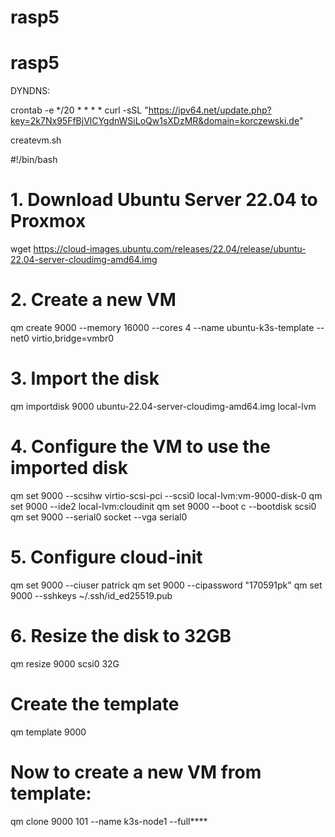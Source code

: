 # rasp5

# rasp5

DYNDNS:

crontab -e
*/20 * * * * curl -sSL "https://ipv64.net/update.php?key=2k7Nx95FfBjVlCYgdnWSiLoQw1sXDzMR&domain=korczewski.de"


createvm.sh

#!/bin/bash

# 1. Download Ubuntu Server 22.04 to Proxmox
wget https://cloud-images.ubuntu.com/releases/22.04/release/ubuntu-22.04-server-cloudimg-amd64.img

# 2. Create a new VM
qm create 9000 --memory 16000 --cores 4 --name ubuntu-k3s-template --net0 virtio,bridge=vmbr0

# 3. Import the disk
qm importdisk 9000 ubuntu-22.04-server-cloudimg-amd64.img local-lvm

# 4. Configure the VM to use the imported disk
qm set 9000 --scsihw virtio-scsi-pci --scsi0 local-lvm:vm-9000-disk-0
qm set 9000 --ide2 local-lvm:cloudinit
qm set 9000 --boot c --bootdisk scsi0
qm set 9000 --serial0 socket --vga serial0

# 5. Configure cloud-init
qm set 9000 --ciuser patrick
qm set 9000 --cipassword "170591pk"
qm set 9000 --sshkeys ~/.ssh/id_ed25519.pub

# 6. Resize the disk to 32GB
qm resize 9000 scsi0 32G

# Create the template
qm template 9000

# Now to create a new VM from template:
qm clone 9000 101 --name k3s-node1 --full****

